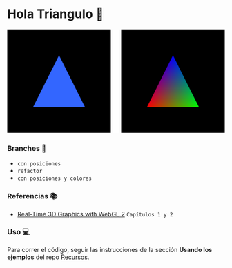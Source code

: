 # Hola Triangulo 👋

<p align="center">
  <img src="docs/previews.png"/>
</p>

### Branches 🌳

- `con posiciones`
- `refactor`
- `con posiciones y colores`

### Referencias 📚

- [Real-Time 3D Graphics with WebGL 2](https://www.packtpub.com/web-development/real-time-3d-graphics-webgl-2-second-edition) `Capítulos 1 y 2`

### Uso 💻

Para correr el código, seguir las instrucciones de la sección **Usando los ejemplos** del repo [Recursos](https://github.com/computacion-grafica-uns/Recursos).
